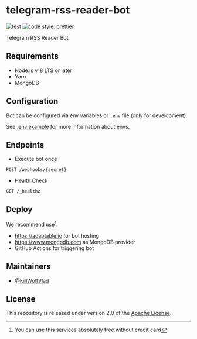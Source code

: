 # telegram-rss-reader-bot

[![test](https://github.com/KillWolfVlad/telegram-rss-reader-bot/actions/workflows/test.yaml/badge.svg?branch=master)](https://github.com/KillWolfVlad/telegram-rss-reader-bot/actions/workflows/test.yaml)
[![code style: prettier](https://img.shields.io/badge/code_style-prettier-ff69b4.svg)](https://github.com/prettier/prettier)

Telegram RSS Reader Bot

## Requirements

- Node.js v18 LTS or later
- Yarn
- MongoDB

## Configuration

Bot can be configured via env variables or `.env` file (only for development).

See [.env.example](./.env.example) for more information about envs.

## Endpoints

- Execute bot once

```http
POST /webhooks/{secret}
```

- Health Check

```http
GET /_healthz
```

## Deploy

We recommend use[^1]:

- <https://adaptable.io> for bot hosting
- <https://www.mongodb.com> as MongoDB provider
- GitHub Actions for triggering bot

[^1]: You can use this services absolutely free without credit card

## Maintainers

- [@KillWolfVlad](https://github.com/KillWolfVlad)

## License

This repository is released under version 2.0 of the
[Apache License](https://www.apache.org/licenses/LICENSE-2.0).
